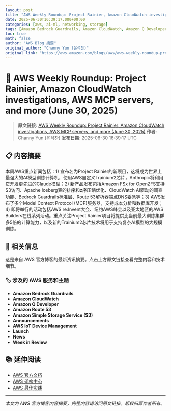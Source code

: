 ```yaml
---
layout: post
title: "AWS Weekly Roundup: Project Rainier, Amazon CloudWatch investigations, AWS MCP servers, and more (June 30, 2025)"
date: 2025-06-30T16:39:17.000+00:00
categories: [aws, ai-ml, networking, storage]
tags: [Amazon Bedrock Guardrails, Amazon CloudWatch, Amazon Q Developer, Amazon Route 53, Amazon Simple Storage Service (S3), Announcements, AWS IoT Device Management, Launch, News, Week in Review]
toc: true
math: false
author: "AWS Blog 摘要"
original_author: "Channy Yun (윤석찬)"
original_link: "https://aws.amazon.com/blogs/aws/aws-weekly-roundup-project-rainier-amazon-cloudwatch-investigations-aws-mcp-servers-and-more-june-30-2025/"
---
```


# 🤖 AWS Weekly Roundup: Project Rainier, Amazon CloudWatch investigations, AWS MCP servers, and more (June 30, 2025)

> **原文链接**: [AWS Weekly Roundup: Project Rainier, Amazon CloudWatch investigations, AWS MCP servers, and more (June 30, 2025)](https://aws.amazon.com/blogs/aws/aws-weekly-roundup-project-rainier-amazon-cloudwatch-investigations-aws-mcp-servers-and-more-june-30-2025/)
> **作者**: Channy Yun (윤석찬)
> **发布日期**: 2025-06-30 16:39:17 UTC

## 📋 内容摘要

本周AWS重点新闻包括：1) 宣布名为Project Rainier的新项目，这将成为世界上最强大的AI模型训练计算机，使用AWS自定义Trainium2芯片，Anthropic将利用它开发更先进的Claude模型；2) 新产品发布包括Amazon FSx for OpenZFS支持S3访问、Apache Iceberg表的排序和z序压缩优化、CloudWatch AI驱动的调查功能、Bedrock Guardrails标准层、Route 53解析器端点DNS委派等；3) AWS发布了多个Model Context Protocol (MCP)服务器，支持成本分析和数据库开发；4) 即将举行的活动包括AWS re:Invent大会、纽约AWS峰会以及亚太地区的AWS Builders在线系列活动。重点关注Project Rainier项目将提供比当前最大训练集群多5倍的计算能力，以及新的Trainium2芯片技术将用于支持复杂AI模型的大规模训练。

## 🔗 相关信息

这是来自 AWS 官方博客的最新资讯摘要。点击上方原文链接查看完整内容和技术细节。

### 🏷️ 涉及的 AWS 服务和主题

- **Amazon Bedrock Guardrails**
- **Amazon CloudWatch**
- **Amazon Q Developer**
- **Amazon Route 53**
- **Amazon Simple Storage Service (S3)**
- **Announcements**
- **AWS IoT Device Management**
- **Launch**
- **News**
- **Week in Review**

## 📚 延伸阅读

- [AWS 官方文档](https://docs.aws.amazon.com/)
- [AWS 架构中心](https://aws.amazon.com/architecture/)
- [AWS 最佳实践](https://aws.amazon.com/architecture/well-architected/)

---

*本文为 AWS 官方博客内容摘要，完整内容请访问原文链接。版权归原作者所有。*